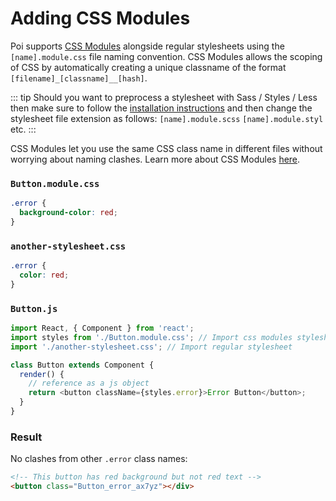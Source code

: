 # Adding CSS Modules

Poi supports [CSS Modules](https://github.com/css-modules/css-modules) alongside regular stylesheets using the `[name].module.css` file naming convention. CSS Modules allows the scoping of CSS by automatically creating a unique classname of the format `[filename]_[classname]__[hash]`.

::: tip
Should you want to preprocess a stylesheet with Sass / Styles / Less then make sure to follow the [installation instructions](./pre-processing-css) and then change the stylesheet file extension as follows: `[name].module.scss` `[name].module.styl` etc.
:::

CSS Modules let you use the same CSS class name in different files without worrying about naming clashes. Learn more about CSS Modules [here](https://css-tricks.com/css-modules-part-1-need/).

### `Button.module.css`

```css
.error {
  background-color: red;
}
```

### `another-stylesheet.css`

```css
.error {
  color: red;
}
```

### `Button.js`

```js
import React, { Component } from 'react';
import styles from './Button.module.css'; // Import css modules stylesheet as styles
import './another-stylesheet.css'; // Import regular stylesheet

class Button extends Component {
  render() {
    // reference as a js object
    return <button className={styles.error}>Error Button</button>;
  }
}
```

### Result

No clashes from other `.error` class names:

```html
<!-- This button has red background but not red text -->
<button class="Button_error_ax7yz"></div>
```